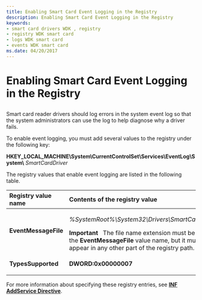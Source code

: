```yaml
---
title: Enabling Smart Card Event Logging in the Registry
description: Enabling Smart Card Event Logging in the Registry
keywords:
- smart card drivers WDK , registry
- registry WDK smart card
- logs WDK smart card
- events WDK smart card
ms.date: 04/20/2017
---
```


# Enabling Smart Card Event Logging in the Registry


## <span id="_ntovr_enabling_smart_card_event_logging_in_the_registry"></span><span id="_NTOVR_ENABLING_SMART_CARD_EVENT_LOGGING_IN_THE_REGISTRY"></span>


Smart card reader drivers should log errors in the system event log so that the system administrators can use the log to help diagnose why a driver fails.

To enable event logging, you must add several values to the registry under the following key:

**HKEY\_LOCAL\_MACHINE\\System\\CurrentControlSet\\Services\\EventLog\\System\\** *SmartCardDriver*

The registry values that enable event logging are listed in the following table.

<table>
<colgroup>
<col width="50%" />
<col width="50%" />
</colgroup>
<thead>
<tr class="header">
<th align="left">Registry value name</th>
<th align="left">Contents of the registry value</th>
</tr>
</thead>
<tbody>
<tr class="odd">
<td align="left"><p><strong>EventMessageFile</strong></p></td>
<td align="left"><p><em>%SystemRoot%\System32\Drivers\SmartCardDriver.sys</em></p>
<div class="alert">
<strong>Important</strong>   The file name extension must be included in the <strong>EventMessageFile</strong> value name, but it must never appear in any other part of the registry path.
</div>
<div>
 
</div></td>
</tr>
<tr class="even">
<td align="left"><p><strong>TypesSupported</strong></p></td>
<td align="left"><p><strong>DWORD:0x00000007</strong></p></td>
</tr>
</tbody>
</table>

 

For more information about specifying these registry entries, see [**INF AddService Directive**](../install/inf-addservice-directive.md).

 

